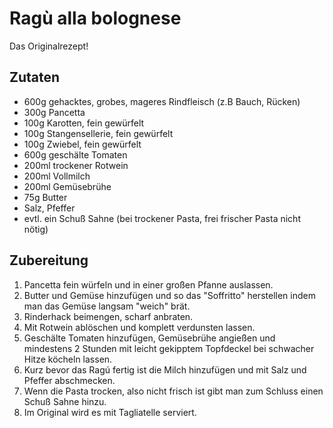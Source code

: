 # Ragù alla bolognese

Das Originalrezept!

## Zutaten

- 600g gehacktes, grobes, mageres Rindfleisch (z.B Bauch, Rücken)
- 300g Pancetta
- 100g Karotten, fein gewürfelt
- 100g Stangensellerie, fein gewürfelt
- 100g Zwiebel, fein gewürfelt
- 600g geschälte Tomaten
- 200ml trockener Rotwein
- 200ml Vollmilch
- 200ml Gemüsebrühe
- 75g Butter
- Salz, Pfeffer
- evtl. ein Schuß Sahne (bei trockener Pasta, frei frischer Pasta nicht nötig)

## Zubereitung

1. Pancetta fein würfeln und in einer großen Pfanne auslassen.
1. Butter und Gemüse hinzufügen und so das "Soffritto" herstellen indem man das Gemüse langsam "weich" brät.
1. Rinderhack beimengen, scharf anbraten.
1. Mit Rotwein ablöschen und komplett verdunsten lassen.
1. Geschälte Tomaten hinzufügen, Gemüsebrühe angießen und mindestens 2 Stunden mit leicht gekipptem Topfdeckel bei schwacher Hitze köcheln lassen.
1. Kurz bevor das Ragú fertig ist die Milch hinzufügen und mit Salz und Pfeffer abschmecken.
1. Wenn die Pasta trocken, also nicht frisch ist gibt man zum Schluss einen Schuß Sahne hinzu.
1. Im Original wird es mit Tagliatelle serviert.
